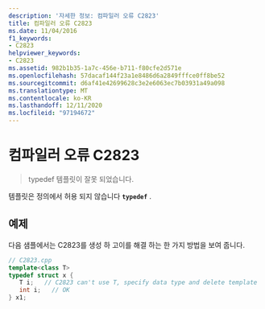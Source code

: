 ```yaml
---
description: '자세한 정보: 컴파일러 오류 C2823'
title: 컴파일러 오류 C2823
ms.date: 11/04/2016
f1_keywords:
- C2823
helpviewer_keywords:
- C2823
ms.assetid: 982b1b35-1a7c-456e-b711-f80cfe2d571e
ms.openlocfilehash: 57dacaf144f23a1e8486d6a2849fffce0ff8be52
ms.sourcegitcommit: d6af41e42699628c3e2e6063ec7b03931a49a098
ms.translationtype: MT
ms.contentlocale: ko-KR
ms.lasthandoff: 12/11/2020
ms.locfileid: "97194672"
---
```

# <a name="compiler-error-c2823"></a>컴파일러 오류 C2823

> typedef 템플릿이 잘못 되었습니다.

템플릿은 정의에서 허용 되지 않습니다 **`typedef`** .

## <a name="example"></a>예제

다음 샘플에서는 C2823를 생성 하 고이를 해결 하는 한 가지 방법을 보여 줍니다.

```cpp
// C2823.cpp
template<class T>
typedef struct x {
   T i;   // C2823 can't use T, specify data type and delete template
   int i;   // OK
} x1;
```

